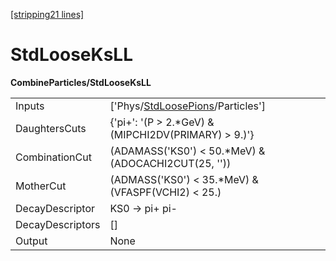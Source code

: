 [[stripping21 lines]](./stripping21-index)

# StdLooseKsLL

**CombineParticles/StdLooseKsLL**

|                  |                                                                                   |
|------------------|-----------------------------------------------------------------------------------|
| Inputs           | ['Phys/[StdLoosePions](./stripping21-commonparticles-stdloosepions)/Particles'] |
| DaughtersCuts    | {'pi+': '(P \> 2.\*GeV) & (MIPCHI2DV(PRIMARY) \> 9.)'}                            |
| CombinationCut   | (ADAMASS('KS0') \< 50.\*MeV) & (ADOCACHI2CUT(25, ''))                             |
| MotherCut        | (ADMASS('KS0') \< 35.\*MeV) & (VFASPF(VCHI2) \< 25.)                              |
| DecayDescriptor  | KS0 -\> pi+ pi-                                                                   |
| DecayDescriptors | []                                                                              |
| Output           | None                                                                              |
